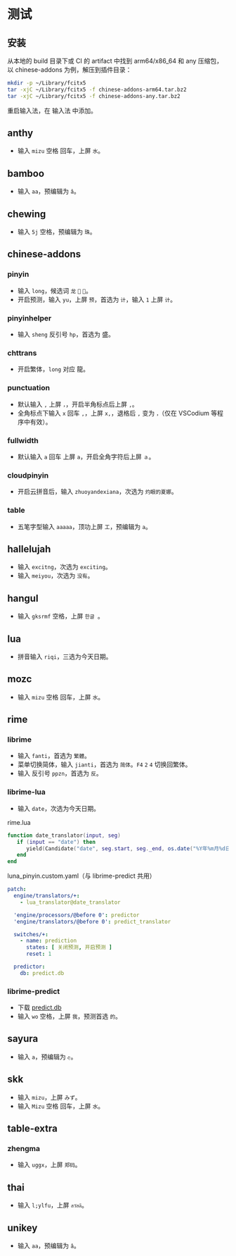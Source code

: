 # 测试

## 安装

从本地的 build 目录下或 CI 的 artifact 中找到 arm64/x86_64 和 any 压缩包，以 chinese-addons 为例，解压到插件目录：

```sh
mkdir -p ~/Library/fcitx5
tar -xjC ~/Library/fcitx5 -f chinese-addons-arm64.tar.bz2 
tar -xjC ~/Library/fcitx5 -f chinese-addons-any.tar.bz2
```

重启输入法，在 输入法 中添加。

## anthy

* 输入 `mizu` 空格 回车，上屏 `水`。

## bamboo

* 输入 `aa`，预编辑为 `â`。

## chewing

* 输入 `5j` 空格，预编辑为 `珠`。

## chinese-addons

### pinyin
* 输入 `long`，候选词 `龙` `🐉` `🐲`。
* 开启预测，输入 `yu`，上屏 `预`，首选为 `计`，输入 `1` 上屏 `计`。

### pinyinhelper
* 输入 `sheng` 反引号 `hp`，首选为 盛。

### chttrans
* 开启繁体，`long` 对应 龍。

### punctuation
* 默认输入 `,` 上屏 `，`，开启半角标点后上屏 `,`。
* 全角标点下输入 `x` 回车 `,`，上屏 `x,`，退格后 `,` 变为 `，`（仅在 VSCodium 等程序中有效）。

### fullwidth
* 默认输入 `a` 回车 上屏 `a`，开启全角字符后上屏 `ａ`。

### cloudpinyin
* 开启云拼音后，输入 `zhuoyandexiana`，次选为 `灼眼的夏娜`。

### table
* 五笔字型输入 `aaaaa`，顶功上屏 `工`，预编辑为 `a`。

## hallelujah

* 输入 `excitng`，次选为 `exciting`。
* 输入 `meiyou`，次选为 `没有`。

## hangul

* 输入 `gksrmf` 空格，上屏 `한글 `。

## lua

* 拼音输入 `riqi`，三选为今天日期。

## mozc

* 输入 `mizu` 空格 回车，上屏 `水`。

## rime

### librime
* 输入 `fanti`，首选为 `繁體`。
* 菜单切换简体，输入 `jianti`，首选为 `简体`。`F4` `2` `4` 切换回繁体。
* 输入 反引号 `ppzn`，首选为 `反`。

### librime-lua
* 输入 `date`，次选为今天日期。

rime.lua
```lua
function date_translator(input, seg)
   if (input == "date") then
      yield(Candidate("date", seg.start, seg._end, os.date("%Y年%m月%d日"), " 日期"))
   end
end
```

luna_pinyin.custom.yaml（与 librime-predict 共用）
```yaml
patch:
  engine/translators/+:
    - lua_translator@date_translator

  'engine/processors/@before 0': predictor
  'engine/translators/@before 0': predict_translator

  switches/+:
    - name: prediction
      states: [ 关闭预测, 开启预测 ]
      reset: 1

  predictor:
    db: predict.db
```
### librime-predict
* 下载 [predict.db](https://github.com/rime/librime-predict/releases/download/data-1.0/predict.db)
* 输入 `wo` 空格，上屏 `我`，预测首选 `的`。

## sayura

* 输入 `a`，预编辑为 `අ`。

## skk

* 输入 `mizu`，上屏 `みず`。
* 输入 `Mizu` 空格 回车，上屏 `水`。

## table-extra

### zhengma
* 输入 `uggx`，上屏 `郑码`。

## thai

* 输入 `l;ylfu`，上屏 `สวัสดี`。

## unikey

* 输入 `aa`，预编辑为 `â`。
